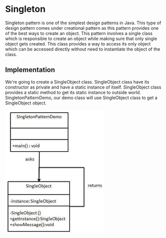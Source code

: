 # Singleton
Singleton pattern is one of the simplest design patterns in Java. This type of design pattern comes under creational pattern as this pattern provides one of the best ways to create an object. This pattern involves a single class which is responsible to create an object while making sure that only single object gets created. This class provides a way to access its only object which can be accessed directly without need to instantiate the object of the class.

## Implementation
We're going to create a SingleObject class. SingleObject class have its constructor as private and have a static instance of itself. SingleObject class provides a static method to get its static instance to outside world. SingletonPatternDemo, our demo class will use SingleObject class to get a SingleObject object.

![UML Diagram](https://github.com/diegurrio/kitchen-sink/blob/main/kitchenSink/src/main/java/com/diego/kitchen/patterns/singleton/singleton_pattern_uml_diagram.jpg?raw=true)